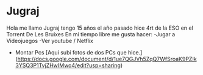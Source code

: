 # Jugraj
Hola me llamo Jugraj tengo 15 años el año pasado hice 4rt de la ESO en el Torrent De Les Bruixes 
En mi tiempo libre me gusta hacer:
-Jugar a Videojuegos
-Ver youtube / Netflix
- Montar Pcs
  [Aqui subi fotos de dos PCs que hice.] (https://docs.google.com/document/d/1ue7QGJVh5ZqQ7WfSroaK9PZIk3YSQ3P1TvjZHwIMwo4/edit?usp=sharing)

